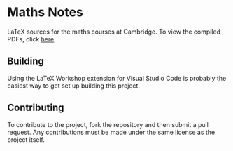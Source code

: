 # Maths Notes
LaTeX sources for the maths courses at Cambridge. To view the compiled PDFs, click [here](https://thirdsgames.co.uk/maths.html).

## Building
Using the LaTeX Workshop extension for Visual Studio Code is probably the easiest way to get set up building this project.

## Contributing
To contribute to the project, fork the repository and then submit a pull request.
Any contributions must be made under the same license as the project itself.
